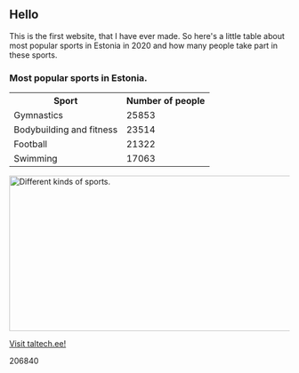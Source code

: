 <html>
<head>
<h2>Hello</h2>
</head>
<body>
<p>This is the first website, that I have ever made. So here's a little table about most popular sports in Estonia in 2020 and how many people take part in these sports.</p>

<h3>Most popular sports in Estonia.</h3>
<table>
  <tr>
    <th>Sport</th>
    <th>Number of people</th>
  </tr>
  <tr>
    <td>Gymnastics</td>
    <td>25853</td>
  </tr>
  <tr>
    <td>Bodybuilding and fitness</td>
    <td>23514</td>
  </tr>
  <tr>
    <td>Football</td>
    <td>21322</td>
  </tr>
  <tr>
    <td>Swimming</td>
    <td>17063</td>
  </tr>
</table>

<img src="https://image.shutterstock.com/image-vector/vector-set-olympic-sports-icons-260nw-1422662216.jpg" alt="Different kinds of sports." width="722" height="280">

<a href=" https://taltech.ee/">Visit taltech.ee!</a>
<p>206840</p>

</body>
</html>
